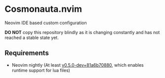 # Cosmonauta.nvim

Neovim IDE based custom configuration

**DO NOT** copy this repository blindly as it is changing constantly and has not
reached a stable state yet.

## Requirements

- Neovim nightly (At least
  [v0.5.0-dev+81a6b70880](https://github.com/neovim/neovim/tree/81a6b70880efa21dc45c6b222ca3c2d794c85b36), which enables runtime support for lua files)
